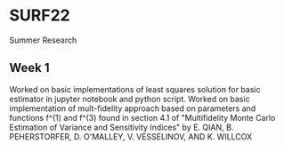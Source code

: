 # SURF22
 Summer Research

## Week 1
  Worked on basic implementations of least squares solution for basic estimator in jupyter notebook and python script.
  Worked on basic implementation of mult-fidelity approach based on parameters and functions f^(1) and f^(3) found in section 4.1 of "Multifidelity Monte Carlo Estimation of Variance and Sensitivity Indices" by E. QIAN, B. PEHERSTORFER, D. O'MALLEY, V. VESSELINOV, AND K. WILLCOX